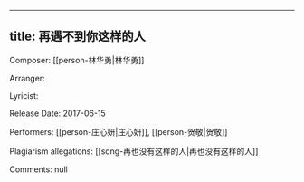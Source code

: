 
---
title: 再遇不到你这样的人
---
Composer: [[person-林华勇|林华勇]]

Arranger: 

Lyricist: 

Release Date: 2017-06-15

Performers: [[person-庄心妍|庄心妍]], [[person-贺敬|贺敬]]

Plagiarism allegations:
[[song-再也没有这样的人|再也没有这样的人]]

Comments:
null
